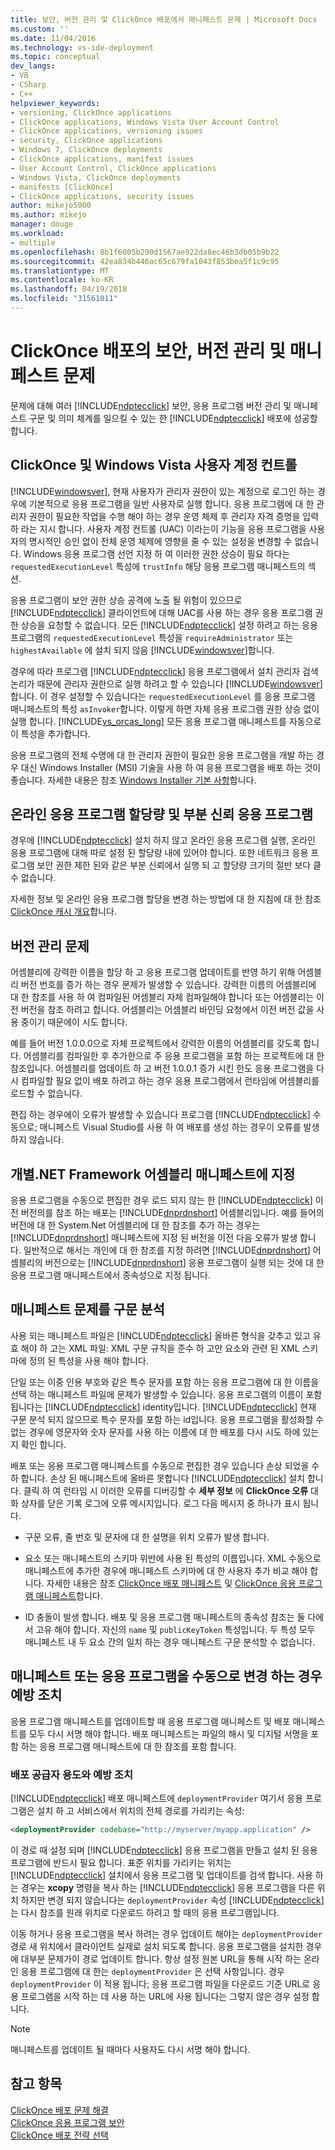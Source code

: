 ```yaml
---
title: 보안, 버전 관리 및 ClickOnce 배포에서 매니페스트 문제 | Microsoft Docs
ms.custom: ''
ms.date: 11/04/2016
ms.technology: vs-ide-deployment
ms.topic: conceptual
dev_langs:
- VB
- CSharp
- C++
helpviewer_keywords:
- versioning, ClickOnce applications
- ClickOnce applications, Windows Vista User Account Control
- ClickOnce applications, versioning issues
- security, ClickOnce applications
- Windows 7, ClickOnce deployments
- ClickOnce applications, manifest issues
- User Account Control, ClickOnce applications
- Windows Vista, ClickOnce deployments
- manifests [ClickOnce]
- ClickOnce applications, security issues
author: mikejo5000
ms.author: mikejo
manager: douge
ms.workload:
- multiple
ms.openlocfilehash: 8b1f6005b290d1567ae922da8ec46b3db05b9b22
ms.sourcegitcommit: 42ea834b446ac65c679fa1043f853bea5f1c9c95
ms.translationtype: MT
ms.contentlocale: ko-KR
ms.lasthandoff: 04/19/2018
ms.locfileid: "31561011"
---
```

# <a name="security-versioning-and-manifest-issues-in-clickonce-deployments"></a>ClickOnce 배포의 보안, 버전 관리 및 매니페스트 문제

문제에 대해 여러 [!INCLUDE[ndptecclick](../deployment/includes/ndptecclick_md.md)] 보안, 응용 프로그램 버전 관리 및 매니페스트 구문 및 의미 체계를 일으킬 수 있는 한 [!INCLUDE[ndptecclick](../deployment/includes/ndptecclick_md.md)] 배포에 성공할 합니다.

## <a name="clickonce-and-windows-vista-user-account-control"></a>ClickOnce 및 Windows Vista 사용자 계정 컨트롤

[!INCLUDE[windowsver](../deployment/includes/windowsver_md.md)], 현재 사용자가 관리자 권한이 있는 계정으로 로그인 하는 경우에 기본적으로 응용 프로그램을 일반 사용자로 실행 합니다. 응용 프로그램에 대 한 관리자 권한이 필요한 작업을 수행 해야 하는 경우 운영 체제 후 관리자 자격 증명을 입력 하 라는 지시 합니다. 사용자 계정 컨트롤 (UAC) 이라는이 기능을 응용 프로그램을 사용자의 명시적인 승인 없이 전체 운영 체제에 영향을 줄 수 있는 설정을 변경할 수 없습니다. Windows 응용 프로그램 선언 지정 하 여 이러한 권한 상승이 필요 하다는 `requestedExecutionLevel` 특성에 `trustInfo` 해당 응용 프로그램 매니페스트의 섹션.

응용 프로그램이 보안 권한 상승 공격에 노출 될 위험이 있으므로 [!INCLUDE[ndptecclick](../deployment/includes/ndptecclick_md.md)] 클라이언트에 대해 UAC를 사용 하는 경우 응용 프로그램 권한 상승을 요청할 수 없습니다. 모든 [!INCLUDE[ndptecclick](../deployment/includes/ndptecclick_md.md)] 설정 하려고 하는 응용 프로그램의 `requestedExecutionLevel` 특성을 `requireAdministrator` 또는 `highestAvailable` 에 설치 되지 않음 [!INCLUDE[windowsver](../deployment/includes/windowsver_md.md)]합니다.

경우에 따라 프로그램 [!INCLUDE[ndptecclick](../deployment/includes/ndptecclick_md.md)] 응용 프로그램에서 설치 관리자 검색 논리가 때문에 관리자 권한으로 실행 하려고 할 수 있습니다 [!INCLUDE[windowsver](../deployment/includes/windowsver_md.md)]합니다. 이 경우 설정할 수 있습니다는 `requestedExecutionLevel` 를 응용 프로그램 매니페스트의 특성 `asInvoker`합니다. 이렇게 하면 자체 응용 프로그램 권한 상승 없이 실행 합니다. [!INCLUDE[vs_orcas_long](../debugger/includes/vs_orcas_long_md.md)] 모든 응용 프로그램 매니페스트를 자동으로이 특성을 추가합니다.

응용 프로그램의 전체 수명에 대 한 관리자 권한이 필요한 응용 프로그램을 개발 하는 경우 대신 Windows Installer (MSI) 기술을 사용 하 여 응용 프로그램을 배포 하는 것이 좋습니다. 자세한 내용은 참조 [Windows Installer 기본 사항](../extensibility/internals/windows-installer-basics.md)합니다.

## <a name="online-application-quotas-and-partial-trust-applications"></a>온라인 응용 프로그램 할당량 및 부분 신뢰 응용 프로그램

경우에 [!INCLUDE[ndptecclick](../deployment/includes/ndptecclick_md.md)] 설치 하지 않고 온라인 응용 프로그램 실행, 온라인 응용 프로그램에 대해 따로 설정 된 할당량 내에 있어야 합니다. 또한 네트워크 응용 프로그램 보안 권한 제한 된와 같은 부분 신뢰에서 실행 되 고 할당량 크기의 절반 보다 클 수 없습니다.

자세한 정보 및 온라인 응용 프로그램 할당을 변경 하는 방법에 대 한 지침에 대 한 참조 [ClickOnce 캐시 개요](../deployment/clickonce-cache-overview.md)합니다.

## <a name="versioning-issues"></a>버전 관리 문제

어셈블리에 강력한 이름을 할당 하 고 응용 프로그램 업데이트를 반영 하기 위해 어셈블리 버전 번호를 증가 하는 경우 문제가 발생할 수 있습니다. 강력한 이름의 어셈블리에 대 한 참조를 사용 하 여 컴파일된 어셈블리 자체 컴파일해야 합니다 또는 어셈블리는 이전 버전을 참조 하려고 합니다. 어셈블리는 어셈블리 바인딩 요청에서 이전 버전 값을 사용 중이기 때문에이 시도 합니다.

예를 들어 버전 1.0.0.0으로 자체 프로젝트에서 강력한 이름의 어셈블리를 갖도록 합니다. 어셈블리를 컴파일한 후 추가한으로 주 응용 프로그램을 포함 하는 프로젝트에 대 한 참조입니다. 어셈블리를 업데이트 하 고 버전 1.0.0.1 증가 시킨 한도 응용 프로그램을 다시 컴파일할 필요 없이 배포 하려고 하는 경우 응용 프로그램에서 런타임에 어셈블리를 로드할 수 없습니다.

편집 하는 경우에이 오류가 발생할 수 있습니다 프로그램 [!INCLUDE[ndptecclick](../deployment/includes/ndptecclick_md.md)] 수동으로; 매니페스트 Visual Studio를 사용 하 여 배포를 생성 하는 경우이 오류를 발생 하지 않습니다.

## <a name="specifying-individual-net-framework-assemblies-in-the-manifest"></a>개별.NET Framework 어셈블리 매니페스트에 지정

응용 프로그램을 수동으로 편집한 경우 로드 되지 않는 한 [!INCLUDE[ndptecclick](../deployment/includes/ndptecclick_md.md)] 이전 버전의를 참조 하는 배포는 [!INCLUDE[dnprdnshort](../code-quality/includes/dnprdnshort_md.md)] 어셈블리입니다. 예를 들어의 버전에 대 한 System.Net 어셈블리에 대 한 참조를 추가 하는 경우는 [!INCLUDE[dnprdnshort](../code-quality/includes/dnprdnshort_md.md)] 매니페스트에 지정 된 버전을 이전 다음 오류가 발생 합니다. 일반적으로 해서는 개인에 대 한 참조를 지정 하려면 [!INCLUDE[dnprdnshort](../code-quality/includes/dnprdnshort_md.md)] 어셈블리의 버전으로는 [!INCLUDE[dnprdnshort](../code-quality/includes/dnprdnshort_md.md)] 응용 프로그램이 실행 되는 것에 대 한 응용 프로그램 매니페스트에서 종속성으로 지정 됩니다.

## <a name="manifest-parsing-issues"></a>매니페스트 문제를 구문 분석

사용 되는 매니페스트 파일은 [!INCLUDE[ndptecclick](../deployment/includes/ndptecclick_md.md)] 올바른 형식을 갖추고 있고 유효 해야 하 고는 XML 파일: XML 구문 규칙을 준수 하 고만 요소와 관련 된 XML 스키마에 정의 된 특성을 사용 해야 합니다.

단일 또는 이중 인용 부호와 같은 특수 문자를 포함 하는 응용 프로그램에 대 한 이름을 선택 하는 매니페스트 파일에 문제가 발생할 수 있습니다. 응용 프로그램의 이름이 포함 됩니다는 [!INCLUDE[ndptecclick](../deployment/includes/ndptecclick_md.md)] identity입니다. [!INCLUDE[ndptecclick](../deployment/includes/ndptecclick_md.md)] 현재 구문 분석 되지 않으므로 특수 문자를 포함 하는 id입니다. 응용 프로그램을 활성화할 수 없는 경우에 영문자와 숫자 문자를 사용 하는 이름에 대 한 배포를 다시 시도 하에 있는지 확인 합니다.

배포 또는 응용 프로그램 매니페스트를 수동으로 편집한 경우 있습니다 손상 되었을 수 하 합니다. 손상 된 매니페스트에 올바른 못합니다 [!INCLUDE[ndptecclick](../deployment/includes/ndptecclick_md.md)] 설치 합니다. 클릭 하 여 런타임 시 이러한 오류를 디버깅할 수 **세부 정보** 에 **ClickOnce 오류** 대화 상자를 닫은 기록 로그에 오류 메시지입니다. 로그 다음 메시지 중 하나가 표시 됩니다.

- 구문 오류, 줄 번호 및 문자에 대 한 설명을 위치 오류가 발생 합니다.

- 요소 또는 매니페스트의 스키마 위반에 사용 된 특성의 이름입니다. XML 수동으로 매니페스트에 추가한 경우에 매니페스트 스키마에 대 한 사용자 추가 비교 해야 합니다. 자세한 내용은 참조 [ClickOnce 배포 매니페스트](../deployment/clickonce-deployment-manifest.md) 및 [ClickOnce 응용 프로그램 매니페스트](../deployment/clickonce-application-manifest.md)합니다.

- ID 충돌이 발생 합니다. 배포 및 응용 프로그램 매니페스트의 종속성 참조는 둘 다에서 고유 해야 합니다. 자신의 `name` 및 `publicKeyToken` 특성입니다. 두 특성 모두 매니페스트 내 두 요소 간의 일치 하는 경우 매니페스트 구문 분석할 수 없습니다.

## <a name="precautions-when-manually-changing-manifests-or-applications"></a>매니페스트 또는 응용 프로그램을 수동으로 변경 하는 경우 예방 조치

응용 프로그램 매니페스트를 업데이트할 때 응용 프로그램 매니페스트 및 배포 매니페스트를 모두 다시 서명 해야 합니다. 배포 매니페스트는 파일의 해시 및 디지털 서명을 포함 하는 응용 프로그램 매니페스트에 대 한 참조를 포함 합니다.

### <a name="precautions-with-deployment-provider-usage"></a>배포 공급자 용도와 예방 조치

[!INCLUDE[ndptecclick](../deployment/includes/ndptecclick_md.md)] 배포 매니페스트에 `deploymentProvider` 여기서 응용 프로그램은 설치 하 고 서비스에서 위치의 전체 경로를 가리키는 속성:

```xml
<deploymentProvider codebase="http://myserver/myapp.application" />
```

이 경로 때 설정 되며 [!INCLUDE[ndptecclick](../deployment/includes/ndptecclick_md.md)] 응용 프로그램을 만들고 설치 된 응용 프로그램에 반드시 필요 합니다. 표준 위치를 가리키는 위치는 [!INCLUDE[ndptecclick](../deployment/includes/ndptecclick_md.md)] 설치에서 응용 프로그램 및 업데이트를 검색 합니다. 사용 하는 경우는 **xcopy** 명령을 복사 하는 [!INCLUDE[ndptecclick](../deployment/includes/ndptecclick_md.md)] 응용 프로그램을 다른 위치 하지만 변경 되지 않습니다는 `deploymentProvider` 속성 [!INCLUDE[ndptecclick](../deployment/includes/ndptecclick_md.md)] 는 다시 참조를 원래 위치로 다운로드 하려고 할 때의 응용 프로그램입니다.

이동 하거나 응용 프로그램을 복사 하려는 경우 업데이트 해야는 `deploymentProvider` 경로 새 위치에서 클라이언트 실제로 설치 되도록 합니다. 응용 프로그램을 설치한 경우에 대부분 문제가이 경로 업데이트 합니다. 항상 설정 원본 URL을 통해 시작 하는 온라인 응용 프로그램에 대 한는 `deploymentProvider` 은 선택 사항입니다. 경우 `deploymentProvider` 이 적용 됩니다; 응용 프로그램 파일을 다운로드 기준 URL로 응용 프로그램을 시작 하는 데 사용 하는 URL에 사용 됩니다는 그렇지 않은 경우 설정 합니다.

> [!NOTE]
> 매니페스트를 업데이트 될 때마다 사용자도 다시 서명 해야 합니다.

## <a name="see-also"></a>참고 항목

[ClickOnce 배포 문제 해결](../deployment/troubleshooting-clickonce-deployments.md)  
[ClickOnce 응용 프로그램 보안](../deployment/securing-clickonce-applications.md)  
[ClickOnce 배포 전략 선택](../deployment/choosing-a-clickonce-deployment-strategy.md)